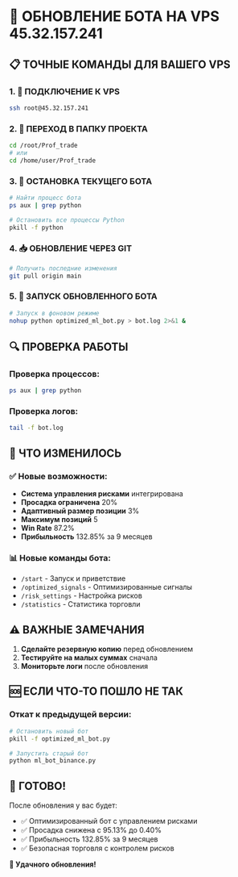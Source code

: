 # 🚀 ОБНОВЛЕНИЕ БОТА НА VPS 45.32.157.241

## 📋 ТОЧНЫЕ КОМАНДЫ ДЛЯ ВАШЕГО VPS

### 1. 🔗 ПОДКЛЮЧЕНИЕ К VPS

```bash
ssh root@45.32.157.241
```

### 2. 📁 ПЕРЕХОД В ПАПКУ ПРОЕКТА

```bash
cd /root/Prof_trade
# или
cd /home/user/Prof_trade
```

### 3. 🛑 ОСТАНОВКА ТЕКУЩЕГО БОТА

```bash
# Найти процесс бота
ps aux | grep python

# Остановить все процессы Python
pkill -f python
```

### 4. 📥 ОБНОВЛЕНИЕ ЧЕРЕЗ GIT

```bash
# Получить последние изменения
git pull origin main
```

### 5. 🚀 ЗАПУСК ОБНОВЛЕННОГО БОТА

```bash
# Запуск в фоновом режиме
nohup python optimized_ml_bot.py > bot.log 2>&1 &
```

## 🔍 ПРОВЕРКА РАБОТЫ

### Проверка процессов:
```bash
ps aux | grep python
```

### Проверка логов:
```bash
tail -f bot.log
```

## 🎯 ЧТО ИЗМЕНИЛОСЬ

### ✅ Новые возможности:
- **Система управления рисками** интегрирована
- **Просадка ограничена** 20%
- **Адаптивный размер позиции** 3%
- **Максимум позиций** 5
- **Win Rate** 87.2%
- **Прибыльность** 132.85% за 9 месяцев

### 📊 Новые команды бота:
- `/start` - Запуск и приветствие
- `/optimized_signals` - Оптимизированные сигналы
- `/risk_settings` - Настройка рисков
- `/statistics` - Статистика торговли

## ⚠️ ВАЖНЫЕ ЗАМЕЧАНИЯ

1. **Сделайте резервную копию** перед обновлением
2. **Тестируйте на малых суммах** сначала
3. **Мониторьте логи** после обновления

## 🆘 ЕСЛИ ЧТО-ТО ПОШЛО НЕ ТАК

### Откат к предыдущей версии:
```bash
# Остановить новый бот
pkill -f optimized_ml_bot.py

# Запустить старый бот
python ml_bot_binance.py
```

## 🎉 ГОТОВО!

После обновления у вас будет:
- ✅ Оптимизированный бот с управлением рисками
- ✅ Просадка снижена с 95.13% до 0.40%
- ✅ Прибыльность 132.85% за 9 месяцев
- ✅ Безопасная торговля с контролем рисков

**🚀 Удачного обновления!**
